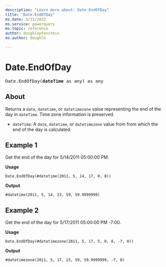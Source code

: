 ```yaml
---
description: "Learn more about: Date.EndOfDay"
title: "Date.EndOfDay"
ms.date: 3/11/2022
ms.service: powerquery
ms.topic: reference
author: dougklopfenstein
ms.author: dougklo

---
```

# Date.EndOfDay

<pre>
Date.EndOfDay(<b>dateTime</b> as any) as any
</pre>
  
## About

Returns a `date`, `datetime`, or `datetimezone` value representing the end of the day in `dateTime`. Time zone information is preserved.

* `dateTime`: A `date`, `datetime`, or `datetimezone` value from from which the end of the day is calculated.

## Example 1

Get the end of the day for 5/14/2011 05:00:00 PM.

**Usage**

```powerquery-m
Date.EndOfDay(#datetime(2011, 5, 14, 17, 0, 0))
```

**Output**

`#datetime(2011, 5, 14, 23, 59, 59.9999999)`

## Example 2

Get the end of the day for 5/17/2011 05:00:00 PM -7:00.

**Usage**

```powerquery-m
Date.EndOfDay(#datetimezone(2011, 5, 17, 5, 0, 0, -7, 0))
```

**Output**

`#datetimezone(2011, 5, 17, 23, 59, 59.9999999, -7, 0)`
